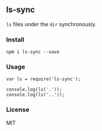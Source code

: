 ## ls-sync

`ls` files under the `dir` synchronously.

### Install

    npm i ls-sync --save

### Usage

```
var ls = require('ls-sync');

console.log(ls('.'));
console.log(ls('..'));
```

### License

MIT